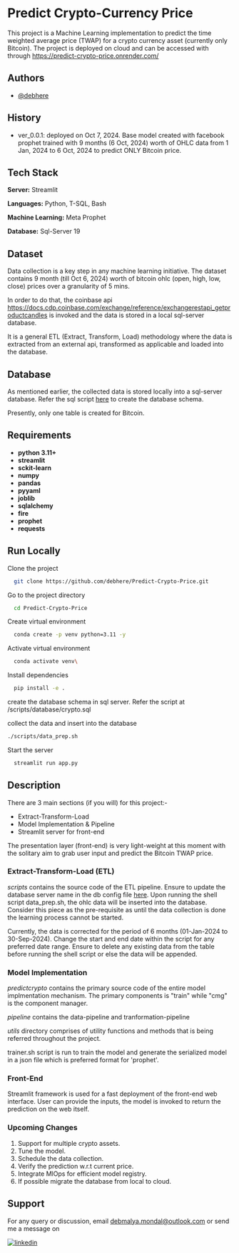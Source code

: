 
# Predict Crypto-Currency Price

This project is a Machine Learning implementation to predict the time weighted average price (TWAP) for a crypto currency asset (currently only Bitcoin). The project is deployed on cloud and can be accessed with through https://predict-crypto-price.onrender.com/

## Authors

- [@debhere](https://www.github.com/debhere)


## History

- ver_0.0.1: deployed on Oct 7, 2024. Base model created with facebook prophet trained with 9 months (6 Oct, 2024) worth of OHLC data from 1 Jan, 2024 to 6 Oct, 2024 to predict ONLY Bitcoin price.

## Tech Stack

**Server:** Streamlit

**Languages:** Python, T-SQL, Bash

**Machine Learning:** Meta Prophet

**Database:** Sql-Server 19


## Dataset

Data collection is a key step in any machine learning initiative. The dataset contains 9 month (till Oct 6, 2024) worth of bitcoin ohlc (open, high, low, close) prices over a granularity of 5 mins. 

In order to do that, the coinbase api https://docs.cdp.coinbase.com/exchange/reference/exchangerestapi_getproductcandles is invoked and the data is stored in a local sql-server database.

It is a general ETL (Extract, Transform, Load) methodology where the data is extracted from an external api, transformed as applicable and loaded into the database. 

## Database

As mentioned earlier, the collected data is stored locally into a sql-server database. Refer the sql script [here](/scripts/database/crypto.sql) to create the database schema.

Presently, only one table is created for Bitcoin.

## Requirements

- **python 3.11+**
- **streamlit**
- **sckit-learn**
- **numpy**
- **pandas**
- **pyyaml**
- **joblib**
- **sqlalchemy**
- **fire**
- **prophet**
- **requests**

## Run Locally

Clone the project

```bash
  git clone https://github.com/debhere/Predict-Crypto-Price.git
```

Go to the project directory

```bash
  cd Predict-Crypto-Price
```

Create virtual environment

```bash
  conda create -p venv python=3.11 -y
```

Activate virtual environment

```bash
  conda activate venv\
```


Install dependencies

```bash
  pip install -e .
```

create the database schema in sql server. Refer the script at /scripts/database/crypto.sql


collect the data and insert into the database

```bash
./scripts/data_prep.sh
```

Start the server

```bash
  streamlit run app.py
```

## Description

There are 3 main sections (if you will) for this project:-

- Extract-Transform-Load
- Model Implementation & Pipeline
- Streamlit server for front-end

The presentation layer (front-end) is very light-weight at this moment with the solitary aim to grab user input and predict the Bitcoin TWAP price. 


### Extract-Transform-Load (ETL)

*scripts* contains the source code of the ETL pipeline. Ensure to update the database server name in the db config file [here](/scripts/_config/database.yaml). Upon running the shell script data_prep.sh, the ohlc data will be inserted into the database. Consider this piece as the pre-requisite as until the data collection is done the learning process cannot be started.

Currently, the data is corrected for the period of 6 months (01-Jan-2024 to 30-Sep-2024). Change the start and end date within the script for any preferred date range. Ensure to delete any existing data from the table before running the shell script or else the data will be appended.

### Model Implementation

*predictcrypto* contains the primary source code of the entire model implmentation mechanism. The primary components is "train" while "cmg" is the component manager.

*pipeline* contains the data-pipeline and tranformation-pipeline

*utils* directory comprises of utility functions and methods that is being referred throughout the project.

trainer.sh script is run to train the model and generate the serialized model in a json file which is preferred format for 'prophet'.

### Front-End

Streamlit framework is used for a fast deployment of the front-end web interface. User can provide the inputs, the model is invoked to return the prediction on the web itself.


### Upcoming Changes

1. Support for multiple crypto assets.
2. Tune the model.
3. Schedule the data collection.
4. Verify the prediction w.r.t current price.
5. Integrate MlOps for efficient model registry.
6. If possible migrate the database from local to cloud.

## Support

For any query or discussion, email debmalya.mondal@outlook.com or send me a message on 

[![linkedin](https://img.shields.io/badge/linkedin-0A66C2?style=for-the-badge&logo=linkedin&logoColor=white)](https://www.linkedin.com/in/debmalyamondal)

